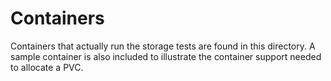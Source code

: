 # Containers

Containers that actually run the storage tests are found in this directory. A sample container is also included to illustrate the container support needed to allocate a PVC.
